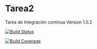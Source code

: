 # Tarea2


Tarea de Integracíón continua
Version 1.0.2

[![Build Status](https://travis-ci.org/crichard1/Tarea2.svg?branch=master)](https://travis-ci.org/crichard1/Tarea2)

[![Build Coverage](https://travis-ci.org/crichard1/Tarea2.svg?branch=master)](https://travis-ci.org/crichard1/Tarea2)



